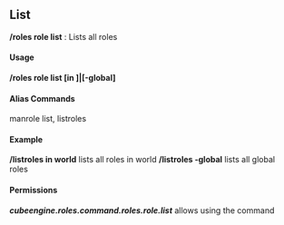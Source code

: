 ## List ##
**/roles role list** : Lists all roles

#### Usage ####
**/roles role list [in <world>]|[-global]**

#### Alias Commands ####
manrole list, listroles

#### Example ####
**/listroles in world** lists all roles in world
**/listroles -global** lists all global roles

#### Permissions ####
***cubeengine.roles.command.roles.role.list*** allows using the command
